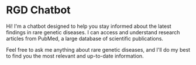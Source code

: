 # RGD Chatbot

Hi! I'm a chatbot designed to help you stay informed about the latest findings in rare genetic diseases. I can access and understand research articles from PubMed, a large database of scientific publications.

Feel free to ask me anything about rare genetic diseases, and I'll do my best to find you the most relevant and up-to-date information.
